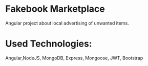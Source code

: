 # Fakebook Marketplace

Angular project about local advertising of unwanted items.

# Used Technologies:
Angular,NodeJS, MongoDB, Express, Mongoose, JWT, Bootstrap
